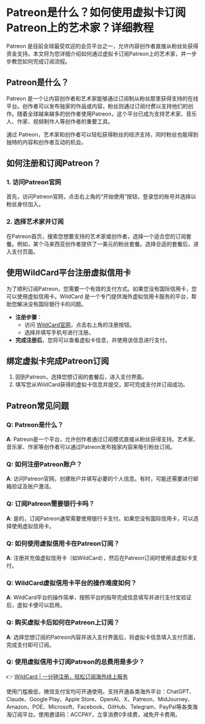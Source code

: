 # Patreon是什么？如何使用虚拟卡订阅Patreon上的艺术家？详细教程

Patreon 是目前全球最受欢迎的会员平台之一，允许内容创作者直接从粉丝处获得资金支持。本文将为您详细介绍如何通过虚拟卡订阅Patreon上的艺术家，并一步步教您如何完成订阅流程。

## Patreon是什么？

Patreon 是一个让内容创作者和艺术家能够通过订阅制从粉丝那里获得支持的在线平台。创作者可以发布独家的作品或内容，粉丝则通过订阅付费以支持他们的创作。随着全球越来越多的创作者使用Patreon，这个平台已成为支持艺术家、音乐人、作家、视频制作人等创作者的重要工具。

通过 Patreon，艺术家和创作者可以轻松获得粉丝的经济支持，同时粉丝也能得到独特的内容和创作者互动的机会。

## 如何注册和订阅Patreon？

### 1. 访问Patreon官网

首先，访问Patreon官网，点击右上角的“开始使用”按钮，登录您的账号并选择以粉丝身份加入。

### 2. 选择艺术家并订阅

在Patreon首页，搜索您想要支持的艺术家或创作者，选择一个适合您的订阅套餐。例如，某个马来西亚创作者提供了一美元的粉丝套餐。选择合适的套餐后，进入支付页面。

## 使用WildCard平台注册虚拟信用卡

为了顺利订阅Patreon，您需要一个有效的支付方式。如果您没有国际信用卡，您可以使用虚拟信用卡。WildCard 是一个专门提供海外虚拟信用卡服务的平台，帮助您解决没有国际银行卡的问题。

- **注册步骤**：
  - 访问 [WildCard官网](https://bbtdd.com/WildCard)，点击右上角的注册按钮。
  - 选择并填写手机号进行注册。
- **完成注册后**，您将可以查看虚拟卡信息，并使用该信息进行支付。

## 绑定虚拟卡完成Patreon订阅

1. 回到Patreon，选择您想订阅的套餐后，进入支付界面。
2. 填写您从WildCard获得的虚拟卡信息并提交，即可完成支付并订阅成功。

## Patreon常见问题

### Q: Patreon是什么？

**A**: Patreon是一个平台，允许创作者通过订阅模式直接从粉丝获得支持。艺术家、音乐家、作家等创作者可以通过Patreon发布独家内容来吸引粉丝订阅。

### Q: 如何注册Patreon账户？

**A**: 访问Patreon官网，创建账户并填写必要的个人信息。有时，可能还需要进行邮箱验证及账户激活。

### Q: 订阅Patreon需要银行卡吗？

**A**: 是的，订阅Patreon通常需要使用银行卡支付。如果您没有国际信用卡，可以选择使用虚拟信用卡。

### Q: 如何使用虚拟信用卡在Patreon订阅？

**A**: 注册并充值虚拟信用卡（如WildCard），然后在Patreon订阅时使用该虚拟卡支付。

### Q: WildCard虚拟信用卡平台的操作难度如何？

**A**: WildCard平台的操作简单，按照平台的指导完成信息填写并进行支付宝验证后，虚拟卡便可以启用。

### Q: 购买虚拟卡后如何在Patreon上订阅？

**A**: 选择您想订阅的Patreon内容并进入支付界面后，将虚拟卡信息填入支付页面，完成支付即可订阅。

### Q: 使用虚拟信用卡订阅Patreon的总费用是多少？

👉 [WildCard | 一分钟注册，轻松订阅海外线上服务](https://bbtdd.com/WildCard)

使用门槛极低，微信支付宝均可开通使用。支持开通各类海外平台：ChatGPT、Claude、Google Play、Apple Store、OpenAI、X、Patreon、MidJourney、Amazon、POE、Microsoft、Facebook、GitHub、Telegram、PayPal等各类海淘订阅平台。使用邀请码：ACCPAY，立享消费0手续费，减免开卡费用。